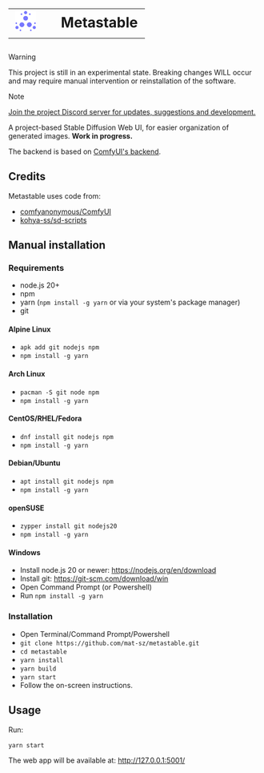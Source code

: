 <h1>
<center>
<table><tr><td valign="center">
<img src="https://raw.githubusercontent.com/mat-sz/metastable/main/packages/client/src/assets/logo.svg" height="40px" />
&nbsp;&nbsp;
</td>
<td valign="center">
Metastable
</td>
</tr></table>
</center>
</h1>

> [!WARNING]  
> This project is still in an experimental state. Breaking changes WILL occur and may require manual intervention or reinstallation of the software.

> [!NOTE]  
> [Join the project Discord server for updates, suggestions and development.](https://discord.gg/Sf9zKaXzXe)

A project-based Stable Diffusion Web UI, for easier organization of generated images. **Work in progress.**

The backend is based on [ComfyUI's backend](https://github.com/comfyanonymous/ComfyUI).

## Credits

Metastable uses code from:

- [comfyanonymous/ComfyUI](https://github.com/comfyanonymous/ComfyUI)
- [kohya-ss/sd-scripts](https://github.com/kohya-ss/sd-scripts)

## Manual installation

### Requirements

- node.js 20+
- npm
- yarn (`npm install -g yarn` or via your system's package manager)
- git

#### Alpine Linux

- `apk add git nodejs npm`
- `npm install -g yarn`

#### Arch Linux

- `pacman -S git node npm`
- `npm install -g yarn`

#### CentOS/RHEL/Fedora

- `dnf install git nodejs npm`
- `npm install -g yarn`

#### Debian/Ubuntu

- `apt install git nodejs npm`
- `npm install -g yarn`

#### openSUSE

- `zypper install git nodejs20`
- `npm install -g yarn`

#### Windows

- Install node.js 20 or newer: https://nodejs.org/en/download
- Install git: https://git-scm.com/download/win
- Open Command Prompt (or Powershell)
- Run `npm install -g yarn`

### Installation

- Open Terminal/Command Prompt/Powershell
- `git clone https://github.com/mat-sz/metastable.git`
- `cd metastable`
- `yarn install`
- `yarn build`
- `yarn start`
- Follow the on-screen instructions.

## Usage

Run:

```
yarn start
```

The web app will be available at: http://127.0.0.1:5001/
